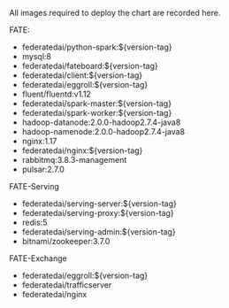 All images required to deploy the chart are recorded here.



FATE:

- federatedai/python-spark:${version-tag}
- mysql:8
- federatedai/fateboard:${version-tag}
- federatedai/client:${version-tag}
- federatedai/eggroll:${version-tag}
- fluent/fluentd:v1.12
- federatedai/spark-master:${version-tag}
- federatedai/spark-worker:${version-tag}
- hadoop-datanode:2.0.0-hadoop2.7.4-java8
- hadoop-namenode:2.0.0-hadoop2.7.4-java8
- nginx:1.17
- federatedai/nginx:${version-tag}
- rabbitmq:3.8.3-management
- pulsar:2.7.0



FATE-Serving

- federatedai/serving-server:${version-tag}
- federatedai/serving-proxy:${version-tag}
- redis:5
- federatedai/serving-admin:${version-tag}
- bitnami/zookeeper:3.7.0



FATE-Exchange

- federatedai/eggroll:${version-tag}
- federatedai/trafficserver
- federatedai/nginx